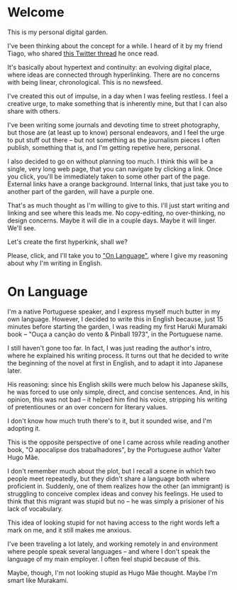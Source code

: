 # Welcome

This is my personal digital garden.

I've been thinking about the concept for a while. I heard of it by my friend Tiago, who shared [this Twitter thread](https://x.com/Mappletons/status/1250532315459194880) he once read.

It's basically about hypertext and continuity: an evolving digital place, where ideas are connected through hyperlinking. There are no concerns with being linear, chronological. This is no newsfeed.

I've created this out of impulse, in a day when I was feeling restless. I feel a creative urge, to make something that is inherently mine, but that I can also share with others.

I've been writing some journals and devoting time to street photography, but those are (at least up to know) personal endeavors, and I feel the urge to put stuff out there – but not something as the journalism pieces I often publish, something that is, and I'm getting repetive here, personal.

I also decided to go on without planning too much. I think this will be a single, very long web page, that you can navigate by clicking a link. Once you click, you'll be immediately taken to some other part of the page. External links have a orange background. Internal links, that just take you to another part of the garden, will have a purple one.

That's as much thought as I'm willing to give to this. I'll just start writing and linking and see where this leads me. No copy-editing, no over-thinking, no design concerns. Maybe it will die in a couple days. Maybe it will linger. We'll see. 

Let's create the first hyperkink, shall we?

Please, click, and I'll take you to ["On Language"](#on-language), where I give my reasoning about why I'm writing in English.

# On Language

I'm a native Portuguese speaker, and I express myself much butter in my own language. However, I decided to write this in English because, just 15 minutes before starting the garden, I was reading my first Haruki Muramaki book – "Ouça a canção do vento & Pinball 1973", in the Portuguese name.

I still haven't gone too far. In fact, I was just reading the author's intro, where he explained his writing process. It turns out that he decided to write the beginning of the novel at first in English, and to adapt it into Japanese later.

His reasoning: since his English skills were much below his Japanese skills, he was forced to use only simple, direct, and concise sentences. And, in his opinion, this was not bad – it helped him find his voice, stripping his writing of pretentiounes or an over concern for literary values.

I don't know how much truth there's to it, but it sounded wise, and I'm adopting it.

This is the opposite perspective of one I came across while reading another book, "O apocalipse dos trabalhadores", by the Portuguese author Valter Hugo Mãe. 

I don't remember much about the plot, but I recall a scene in which two people meet repeatedly, but they didn't share a language both where proficient in. Suddenly, one of them realizes how the other (an immigrant) is struggling to conceive complex ideas and convey his feelings. He used to think that this migrant was stupid but no – he was simply a prisioner of his lack of vocabulary.

This idea of looking stupid for not having access to the right words left a mark on me, and it still makes me anxious. 

I've been traveling a lot lately, and working remotely in and environment where people speak several languages – and where I don't speak the language of my main employer. I often feel stupid because of this.

Maybe, though, I'm not looking stupid as Hugo Mãe thought. Maybe I'm smart like Murakami. 

